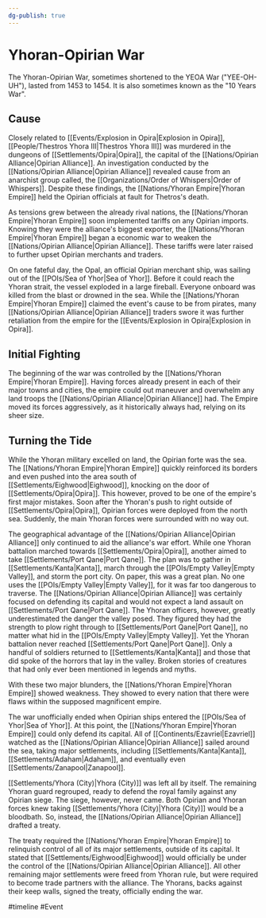 ```yaml
---
dg-publish: true
---
```


# Yhoran-Opirian War
The Yhoran-Opirian War, sometimes shortened to the YEOA War ("YEE-OH-UH"), lasted from 1453 to 1454. It is also sometimes known as the "10 Years War".

## Cause 
Closely related to [[Events/Explosion in Opira|Explosion in Opira]], [[People/Thestros Yhora III|Thestros Yhora III]] was murdered in the dungeons of [[Settlements/Opira|Opira]], the capital of the [[Nations/Opirian Alliance|Opirian Alliance]]. An investigation conducted by the [[Nations/Opirian Alliance|Opirian Alliance]] revealed cause from an anarchist group called, the [[Organizations/Order of Whispers|Order of Whispers]]. Despite these findings, the [[Nations/Yhoran Empire|Yhoran Empire]] held the Opirian officials at fault for Thetros's death. 

As tensions grew between the already rival nations, the [[Nations/Yhoran Empire|Yhoran Empire]] soon implemented tariffs on any Opirian imports. Knowing they were the alliance's biggest exporter, the [[Nations/Yhoran Empire|Yhoran Empire]] began a economic war to weaken the [[Nations/Opirian Alliance|Opirian Alliance]]. These tariffs were later raised to further upset Opirian merchants and traders. 

On one fateful day, the Opal, an official Opirian merchant ship, was sailing out of the [[POIs/Sea of Yhor|Sea of Yhor]]. Before it could reach the Yhoran strait, the vessel exploded in a large fireball. Everyone onboard was killed from the blast or drowned in the sea. While the [[Nations/Yhoran Empire|Yhoran Empire]] claimed the event's cause to be from pirates, many [[Nations/Opirian Alliance|Opirian Alliance]] traders swore it was further retaliation from the empire for the [[Events/Explosion in Opira|Explosion in Opira]]. 

## Initial Fighting
The beginning of the war was controlled by the [[Nations/Yhoran Empire|Yhoran Empire]]. Having forces already present in each of their major towns and cities, the empire could out maneuver and overwhelm any land troops the [[Nations/Opirian Alliance|Opirian Alliance]] had. The Empire moved its forces aggressively, as it historically always had, relying on its sheer size. 

## Turning the Tide
While the Yhoran military excelled on land, the Opirian forte was the sea. The [[Nations/Yhoran Empire|Yhoran Empire]] quickly reinforced its borders and even pushed into the area south of [[Settlements/Eighwood|Eighwood]], knocking on the door of [[Settlements/Opira|Opira]]. This however, proved to be one of the empire's first major mistakes. Soon after the Yhoran's push to right outside of [[Settlements/Opira|Opira]], Opirian forces were deployed from the north sea. Suddenly, the main Yhoran forces were surrounded with no way out. 

The geographical advantage of the [[Nations/Opirian Alliance|Opirian Alliance]] only continued to aid the alliance's war effort. While one Yhoran battalion marched towards [[Settlements/Opira|Opira]], another aimed to take [[Settlements/Port Qane|Port Qane]]. The plan was to gather in [[Settlements/Kanta|Kanta]], march through the [[POIs/Empty Valley|Empty Valley]], and storm the port city. On paper, this was a great plan. No one uses the [[POIs/Empty Valley|Empty Valley]], for it was far too dangerous to traverse. The [[Nations/Opirian Alliance|Opirian Alliance]] was certainly focused on defending its capital and would not expect a land assault on [[Settlements/Port Qane|Port Qane]]. The Yhoran officers, however, greatly underestimated the danger the valley posed. They figured they had the strength to plow right through to [[Settlements/Port Qane|Port Qane]], no matter what hid in the [[POIs/Empty Valley|Empty Valley]]. Yet the Yhoran battalion never reached [[Settlements/Port Qane|Port Qane]]. Only a handful of soldiers returned to [[Settlements/Kanta|Kanta]] and those that did spoke of the horrors that lay in the valley. Broken stories of creatures that had only ever been mentioned in legends and myths. 

With these two major blunders, the [[Nations/Yhoran Empire|Yhoran Empire]] showed weakness. They showed to every nation that there were flaws within the supposed magnificent empire. 

The war unofficially ended when Opirian ships entered the [[POIs/Sea of Yhor|Sea of Yhor]]. At this point, the [[Nations/Yhoran Empire|Yhoran Empire]] could only defend its capital. All of [[Continents/Ezavriel|Ezavriel]] watched as the [[Nations/Opirian Alliance|Opirian Alliance]] sailed around the sea, taking major settlements, including [[Settlements/Kanta|Kanta]], [[Settlements/Adaham|Adaham]], and eventually even [[Settlements/Zanapool|Zanapool]]. 

[[Settlements/Yhora (City)|Yhora (City)]] was left all by itself. The remaining Yhoran guard regrouped, ready to defend the royal family against any Opirian siege. The siege, however, never came. Both Opirian and Yhoran forces knew taking [[Settlements/Yhora (City)|Yhora (City)]] would be a bloodbath. So, instead, the [[Nations/Opirian Alliance|Opirian Alliance]] drafted a treaty. 

The treaty required the [[Nations/Yhoran Empire|Yhoran Empire]] to relinquish control of all of its major settlements, outside of its capital. It stated that [[Settlements/Eighwood|Eighwood]] would officially be under the control of the [[Nations/Opirian Alliance|Opirian Alliance]]. All other remaining major settlements were freed from Yhoran rule, but were required to become trade partners with the alliance. The Yhorans, backs against their keep walls, signed the treaty, officially ending the war. 

<span 
	  class='ob-timelines' 
	  data-date='1453-00-00-00' 
	  data-title='Yhoran-Opirian War' 
	  data-class='orange' 
	  data-type='range' 
	  data-end='1456-00-00-00'> 
</span>

#timeline #Event